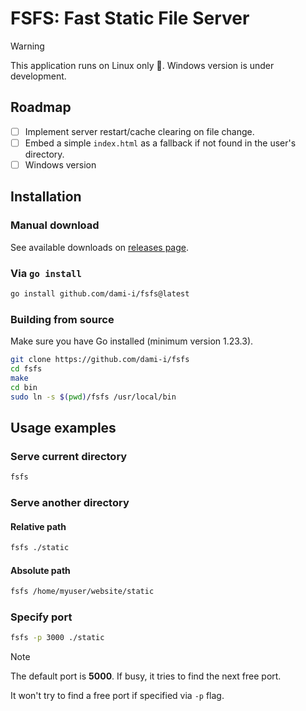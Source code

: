 # FSFS: Fast Static File Server

> [!WARNING]
> 
> This application runs on Linux only 🐧. Windows version is under development.

## Roadmap

- [ ] Implement server restart/cache clearing on file change.
- [ ] Embed a simple `index.html` as a fallback if not found in the user's directory.
- [ ] Windows version

## Installation

### Manual download

See available downloads on [releases page](https://github.com/dami-i/fsfs/releases).

### Via `go install`

```sh
go install github.com/dami-i/fsfs@latest
```

<!--
### Via bash installer

```sh
wget https:// | bash
```
-->

### Building from source

Make sure you have Go installed (minimum version 1.23.3).

```sh
git clone https://github.com/dami-i/fsfs
cd fsfs
make
cd bin
sudo ln -s $(pwd)/fsfs /usr/local/bin
```

## Usage examples

### Serve current directory

```sh
fsfs
```

### Serve another directory

#### Relative path

```sh
fsfs ./static
```

#### Absolute path

```sh
fsfs /home/myuser/website/static
```

### Specify port

```sh
fsfs -p 3000 ./static
```

> [!NOTE]
> 
> The default port is **5000**. If busy, it tries to find the next free port.
>
> It won't try to find a free port if specified via `-p` flag.
